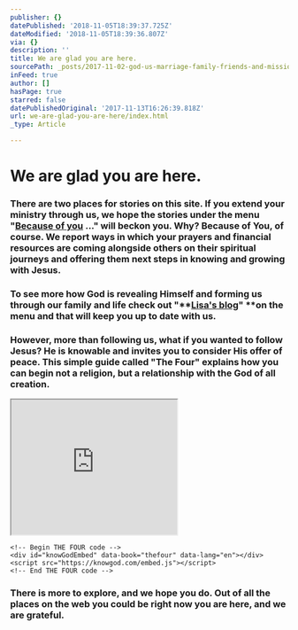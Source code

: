 ```yaml
---
publisher: {}
datePublished: '2018-11-05T18:39:37.725Z'
dateModified: '2018-11-05T18:39:36.807Z'
via: {}
description: ''
title: We are glad you are here.
sourcePath: _posts/2017-11-02-god-us-marriage-family-friends-and-mission-here-are-so.md
inFeed: true
author: []
hasPage: true
starred: false
datePublishedOriginal: '2017-11-13T16:26:39.818Z'
url: we-are-glad-you-are-here/index.html
_type: Article

---
```

# We are glad you are here.

### There are two places for stories on this site. If you extend your ministry through us, we hope the stories under the menu "**[Because of you][0] ..."** will beckon you. Why? Because of **You**, of course. We report ways in which your prayers and financial resources are coming alongside others on their spiritual journeys and offering them next steps in knowing and growing with Jesus.

### To see more how God is revealing Himself and forming us through our family and life check out "**[Lisa's blog][1]" **on the menu and that will keep you up to date with us.

### However, more than following us, what if you wanted to follow Jesus? He is knowable and invites you to consider His offer of peace. This simple guide called "The Four" explains how you can begin not a religion, but a relationship with the God of all creation.

<iframe src="https://the-grid.github.io/ed-userhtml/?g=eJxljrEOwiAURXe_4slO2Q10MEHdTIx-AOUhxba8BlB_X4hurjf3nBy55Rz2zocI15OGw_l2AUvogPN-IzG8IKBiU6T3kVAvg0MGaIrhA9GkWBndnZ7pt80mesVcZL0UFa2CbFNYC-RkFRtLWfNOiCbzhJ2lRbhm7B65Ed9vhVqSjvgf9AGV4jbB" height="244" style=""></iframe>

    <!-- Begin THE FOUR code -->
    <div id="knowGodEmbed" data-book="thefour" data-lang="en"></div>
    <script src="https://knowgod.com/embed.js"></script>
    <!-- End THE FOUR code -->

### There is more to explore, and we hope you do. Out of all the places on the web you could be right now you are here, and we are grateful.

[0]: https://thegrid.ai/mission-59281/
[1]: https://thegrid.ai/family-82471/